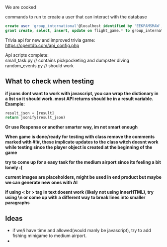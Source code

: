 We are cooked

commands to run to create a user that can interact with the database
``` sql
create user 'group_international'@localhost identified by 'EEKPAMSMAW';
grant create, select, insert, update on flight_game.* to group_international@localhost;
```

Trivia api for new and improved trivia game: https://opentdb.com/api_config.php

Api scripts complete: 
<br>small_task.py // contains pickpocketing and dumpster diving 
<br>random_events.py // should work
<br>


## What to check when testing
**if jsons dont want to work with javascript, you can wrap the dictionary in a list so it should work. most API returns should be in a result variable. Example:**
``` python
result_json = [result]
return jsonify(result_json)
```
**Or use Response or another smarter way, im not smart enough**

**When game is done/ready for testing with class remove the comments marked with #!#, these implicate updates to the class witch doesnt work while testing since the player object is created at the beginning of the game**

**try to come up for a easy task for the medium airport since its feeling a bit lonely :(**

**current images are placeholders, might be used in end product but maybe we can generate new ones with AI**

**if using < br > tag in text doesnt work (likely not using innerHTML), try using \n or come up with a different way to break lines into smaller paragraphs**

## Ideas

- if we/i have time and allowed(would manly be javascript), try to add fishing minigame to medium airport.
- 


